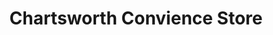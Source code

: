 ---
title: "Chartsworth Convience Store"
url: /fleetwood/chartsworth-convience-store/
shop: convenience
---